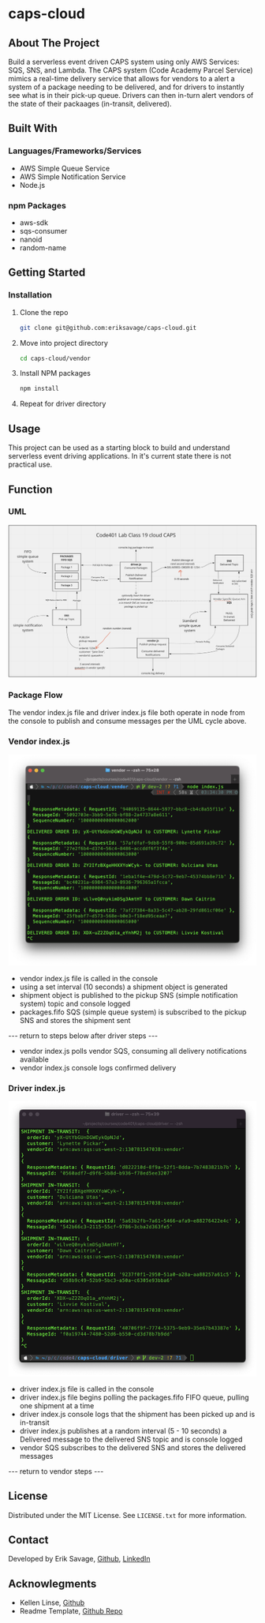 # caps-cloud

## About The Project
Build a serverless event driven CAPS system using only AWS Services: SQS, SNS, and Lambda. The CAPS system (Code Academy Parcel Service) mimics a real-time delivery service that allows for vendors to a alert a system of a package needing to be delivered, and for drivers to instantly see what is in their pick-up queue. Drivers can then in-turn alert vendors of the state of their packaages (in-transit, delivered).

## Built With

### Languages/Frameworks/Services
- AWS Simple Queue Service
- AWS Simple Notification Service
- Node.js

### npm Packages
- aws-sdk
- sqs-consumer
- nanoid
- random-name

## Getting Started

### Installation

1. Clone the repo
   ```sh
   git clone git@github.com:eriksavage/caps-cloud.git
   ```
2. Move into project directory
   ```sh
   cd caps-cloud/vendor
   ```
3. Install NPM packages
   ```sh
   npm install
   ```
4. Repeat for driver directory

## Usage

This project can be used as a starting block to build and understand serverless event driving applications. In it's current state there is not practical use.

## Function

### UML
![UML](./assets/UML.png)


### Package Flow

The vendor index.js file and driver index.js file both operate in node from the console to publish and consume messages per the UML cycle above.


### Vendor index.js

![vendor-console](./assets/vendor-console.png)

- vendor index.js file is called in the console
- using a set interval (10 seconds) a shipment object is generated
- shipment object is published to the pickup SNS (simple notification system) topic and console logged
- packages.fifo SQS (simple queue system) is subscribed to the pickup SNS and stores the shipment sent

--- return to steps below after driver steps ---
- vendor index.js polls vendor SQS, consuming all delivery notifications available
- vendor index.js console logs confirmed delivery

### Driver index.js

![driver-console](./assets/driver-console.png)

- driver index.js file is called in the console
- driver index.js file begins polling the packages.fifo FIFO queue, pulling one shipment at a time
- driver index.js console logs that the shipment has been picked up and is in-transit
- driver index.js publishes at a random interval (5 - 10 seconds) a Delivered message to the delivered SNS topic and is console logged
- vendor SQS subscribes to the delivered SNS and stores the delivered messages

--- return to vendor steps ---

## License

Distributed under the MIT License. See `LICENSE.txt` for more information.

## Contact

Developed by Erik Savage, [Github](https://github.com/eriksavage), [LinkedIn](https://www.linkedin.com/in/erikksavage/)


## Acknowlegments
- Kellen Linse, [Github](https://github.com/Kellen-Linse)
- Readme Template, [Github Repo](https://github.com/othneildrew/Best-README-Template)